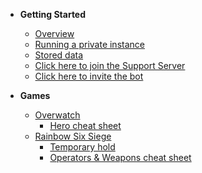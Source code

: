 * **Getting Started**
  * [Overview](/)
  * [Running a private instance](/other/private_instance)
  * [Stored data](/other/stored_data)
  * [Click here to join the Support Server](https://discord.gg/ZhnWkqc)
  * [Click here to invite the bot](https://discordapp.com/oauth2/authorize?client_id=475421235950518292&scope=bot&permissions=93248)

* **Games**
  * [Overwatch](ow/overwatch)
    * [Hero cheat sheet](/ow/ow_heroes)
  * [Rainbow Six Siege](/r6/rainbow)
    * [Temporary hold](/r6/hold)
    * [Operators & Weapons cheat sheet](/r6/r6_names)
